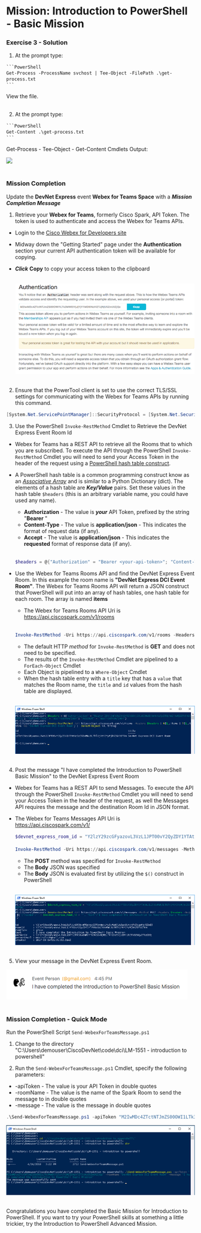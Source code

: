 # Mission: Introduction to PowerShell - Basic Mission

### Exercise 3 - Solution

  1. At the prompt type:

    ```PowerShell
    Get-Process -ProcessName svchost | Tee-Object -FilePath .\get-process.txt
    ```

  View the file.</br></br>

  2. At the prompt type:

    ```PowerShell
    Get-Content .\get-process.txt
    ```

  Get-Process - Tee-Object - Get-Content Cmdlets Output:

  <!--![](assets/images/image-06.jpg)<br/><br/>-->

  ![](/posts/files/dne-dcip-introduction-to-powershell-mission-01-v01/assets/images/image-06.jpg)<br/><br/>

### Mission Completion

Update the **DevNet Express** event **Webex for Teams Space** with a ***Mission Completion Message***

1. Retrieve your **Webex for Teams**, formerly Cisco Spark, API Token. The token is used to authenticate and access the Webex for Teams APIs.

  - Login to the [Cisco Webex for Developers site](https://developer.webex.com/getting-started.html)
  - Midway down the "Getting Started" page under the **Authentication** section your current API authentication token will be available for copying.
  - ***Click*** **Copy** to copy your access token to the clipboard<br/><br/>

    ![](assets/images/image-07.jpg)<br/><br>

2. Ensure that the PowerTool client is set to use the correct TLS/SSL settings for communicating with the Webex for Teams APIs by running this command.

  ```PowerShell
  [System.Net.ServicePointManager]::SecurityProtocol = [System.Net.SecurityProtocolType]::Ssl3 -bor [System.Net.SecurityProtocolType]::Tls -bor [System.Net.SecurityProtocolType]::Tls11 -bor [System.Net.SecurityProtocolType]::Tls12
  ```

3. Use the PowerShell `Invoke-RestMethod` Cmdlet to Retrieve the DevNet Express Event Room Id

  - Webex for Teams has a REST API to retrieve all the Rooms that to which you are subscribed. To execute the API through the PowerShell `Invoke-RestMethod` Cmdlet you will need to send your Access Token in the header of the request using a [PowerShell hash table construct](https://docs.microsoft.com/en-us/powershell/module/Microsoft.PowerShell.Core/about_Hash_Tables?view=powershell-5.1).
  - A PowerShell hash table is a common programming construct know as an [*Associative Array*](https://en.wikipedia.org/wiki/Comparison_of_programming_languages_&#40;associative_array&#41;) and is similar to a Python Dictionary (dict). The elements of a hash table are ***Key/Value*** pairs. Set these values in the hash table `$headers` (this is an arbitrary variable name, you could have used any name).

    - **Authorization** - The value is ***your*** API Token, prefixed by the string "**Bearer** "
    - **Content-Type** - The value is **application/json** - This indicates the format of request data (if any).
    - **Accept** - The value is **application/json** - This indicates the **requested** format of response data (if any).</br></br>

    ```PowerShell
    $headers = @{"Authorization" = "Bearer <your-api-token>"; "Content-Type" = "application/json"; "Acccept" = "application/json"}
    ```

  - Use the Webex for Teams Rooms API and find the DevNet Express Event Room. In this example the room name is **"DevNet Express DCI Event Room"**. The Webex for Teams Rooms API will return a JSON construct that PowerShell will put into an array of hash tables, one hash table for each room. The array is named **items**

    - The Webex for Teams Rooms API Uri is https://api.ciscospark.com/v1/rooms</br></br>

    ```PowerShell
    Invoke-RestMethod -Uri https://api.ciscospark.com/v1/rooms -Headers $headers | %{$_.items | ?{$_.title -eq "DevNet Express DCI Event Room"} |  Select-Object id, title}
    ```

    - The default HTTP *method* for `Invoke-RestMethod` is **GET** and does not need to be specified.
    - The results of the `Invoke-RestMethod` Cmdlet are pipelined to a `ForEach-Object` Cmdlet
    - Each Object is pipelined to a `Where-Object` Cmdlet
    - When the hash table entry with a `title` key that has a `value` that matches the Room name, the `title` and `id` values from the hash table are displayed.<br/><br/>

    ![](assets/images/image-08.jpg)<br/><br/>

4. Post the message "I have completed the Introduction to PowerShell Basic Mission" to the DevNet Express Event Room

  - Webex for Teams has a REST API to send Messages. To execute the API through the PowerShell `Invoke-RestMethod` Cmdlet you will need to send your Access Token in the header of the request, as well the Messages API requires the message and the destination Room Id in JSON format.
  - The Webex for Teams Messages API Uri is https://api.ciscospark.com/v1/

    ```PowerShell
    $devnet_express_room_id = "Y2lzY29zcGFyazovL3VzL1JPT00vY2QyZDY1YTAtNzIzZi0xMWU3LThlYjYtY2YyMjhiZGY5OTRm"

    Invoke-RestMethod -Uri https://api.ciscospark.com/v1/messages -Method POST -Headers $headers -Body $('{"roomId":"' + $devnet_express_room_id + '", "text":"I have completed the Introduction to PowerShell Basic Mission"}')
    ```

    - The **POST** method was specified for `Invoke-RestMethod`
    - The **Body** JSON was specified
    - The **Body** JSON is evaluated first by utilizing the `$()` construct in PowerShell<br/><br/>

    ![](assets/images/image-09.jpg)<br/><br/>

5. View your message in the DevNet Express Event Room.

  ![](assets/images/image-10.jpg)<br/><br/>

### Mission Completion - Quick Mode

  Run the PowerShell Script `Send-WebexForTeamsMessage.ps1`

1. Change to the directory "C:\Users\demouser\CiscoDevNet\code\dci\LM-1551 - introduction to powershell"

2. Run the `Send-WebexForTeamsMessage.ps1` Cmdlet, specify the following parameters:

  - -apiToken - The value is your API Token in double quotes
  - -roomName - The value is the name of the Spark Room to send the message to in double quotes
  - -message - The value is the message in double quotes

  ```PowerShell
  .\Send-WebexForTeamsMessage.ps1 -apiToken "M2IwMDc4ZTctNTJmZS00OWI1LTk3MWEtYjJjYjY1MDI0NzVlZTJjNjU5ZmUtZjQz" -roomName "DevNet Express DCI Event Room" -message "I have completed the Introduction to PowerShell Basic Mission"
  ```

  ![](assets/images/image-11.jpg)<br/><br/>

Congratulations you have completed the Basic Mission for Introduction to PowerShell. If you want to try your PowerShell skills at something a little trickier, try the Introduction to PowerShell Advanced Mission.
